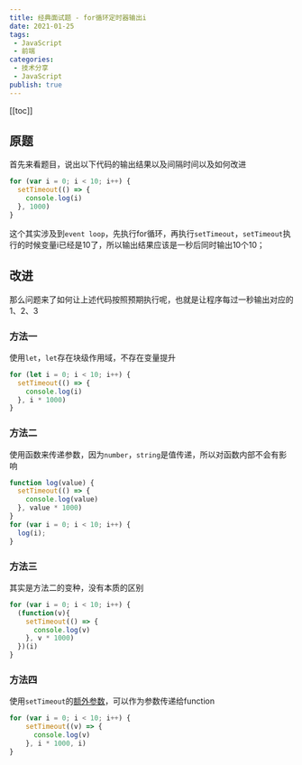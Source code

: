 ```yaml
---
title: 经典面试题 - for循环定时器输出i 
date: 2021-01-25
tags:
 - JavaScript
 - 前端
categories:
 - 技术分享
 - JavaScript
publish: true
---
```

[[toc]]

## 原题

首先来看题目，说出以下代码的输出结果以及间隔时间以及如何改进

```js
for (var i = 0; i < 10; i++) {
  setTimeout(() => {
    console.log(i)
  }, 1000)
}
```

这个其实涉及到`event loop`，先执行for循环，再执行`setTimeout`，`setTimeout`执行的时候变量i已经是10了，所以输出结果应该是一秒后同时输出10个10；

## 改进

那么问题来了如何让上述代码按照预期执行呢，也就是让程序每过一秒输出对应的 1、2、3

### 方法一

使用`let`，`let`存在块级作用域，不存在变量提升

```js
for (let i = 0; i < 10; i++) {
  setTimeout(() => {
    console.log(i)
  }, i * 1000)
}
```

### 方法二

使用函数来传递参数，因为`number`，`string`是值传递，所以对函数内部不会有影响

```js
function log(value) {
  setTimeout(() => {
    console.log(value)
  }, value * 1000)
}
for (var i = 0; i < 10; i++) {
  log(i);
}
```

### 方法三

其实是方法二的变种，没有本质的区别

```js
for (var i = 0; i < 10; i++) {
  (function(v){
    setTimeout(() => {
      console.log(v)
    }, v * 1000)
  })(i)
}
```

### 方法四

使用`setTimeout`的[额外参数](https://developer.mozilla.org/zh-CN/docs/Web/API/Window/setTimeout)，可以作为参数传递给function

```js
for (var i = 0; i < 10; i++) {
    setTimeout((v) => {
      console.log(v)
    }, i * 1000, i)
}
```